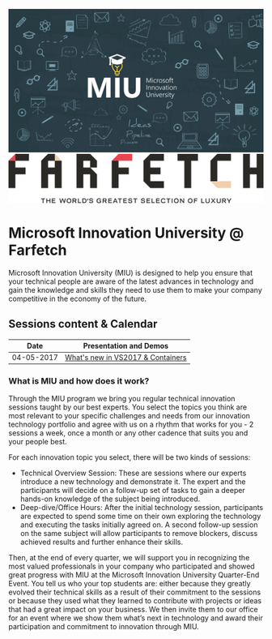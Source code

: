 ![Logo](media/miu_logo.png)
![Logo](media/farfetch_logo.png)

# Microsoft Innovation University @ Farfetch

Microsoft Innovation University (MIU) is designed to help you ensure that your technical people are aware of the latest advances in technology and gain the knowledge and skills they need to use them to make your company competitive in the economy of the future.

## Sessions content & Calendar

| Date | Presentation and Demos |
| -- | -- |
| 04-05-2017 | [What's new in VS2017 & Containers](MIU04052017) |

### What is MIU and how does it work?

Through the MIU program we bring you regular technical innovation sessions taught by our best experts. You select the topics you think are most relevant to your specific challenges and needs from our innovation technology portfolio and agree with us on a rhythm that works for you - 2 sessions a week, once a month or any other cadence that suits you and your people best. 

For each innovation topic you select, there will be two kinds of sessions: 
 - Technical Overview Session: These are sessions where our experts introduce a new technology and demonstrate it. The expert and the participants will decide on a follow-up set of tasks to gain a deeper hands-on knowledge of the subject being introduced.
 - Deep-dive/Office Hours: After the initial technology session, participants are expected to spend some time on their own exploring the technology and executing the tasks initially agreed on. A second follow-up session on the same subject will allow participants to remove blockers, discuss achieved results and further enhance their skills.

Then, at the end of every quarter, we will support you in recognizing the most valued professionals in your company who participated and showed great progress with MIU at the Microsoft Innovation University Quarter-End Event. You tell us who your top students are: either because they greatly evolved their technical skills as a result of their commitment to the sessions or because they used what they learned to contribute with projects or ideas that had a great impact on your business. We then invite them to our office for an event where we show them what’s next in technology and award their participation and commitment to innovation through MIU.

